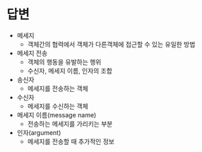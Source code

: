 
# 답변

- 메세지
    - 객체간의 협력에서 객체가 다른객체에 접근할 수 있는 유일한 방법
- 메세지 전송
	- 객체의 행동을 유발하는 행위
	- 수신자, 메세지 이름, 인자의 조합
- 송신자
	- 메세지를 전송하는 객체
- 수신자
	- 메세지를 수신하는 객체
- 메세지 이름(message name)
	- 전송하는 메세지를 가리키는 부분
- 인자(argument)
	- 메세지를 전송할 때 추가적인 정보

